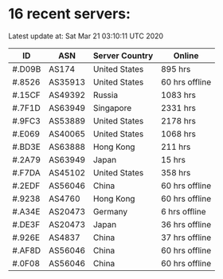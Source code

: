 # 16 recent servers:

Latest update at: Sat Mar 21 03:10:11 UTC 2020

| ID | ASN | Server Country | Online |
| -- | --- | -------------- | ------ |
| #.D09B | AS174 | United States | 895 hrs |
| #.8526 | AS35913 | United States | 60 hrs offline |
| #.15CF | AS49392 | Russia | 1083 hrs |
| #.7F1D | AS63949 | Singapore | 2331 hrs |
| #.9FC3 | AS53889 | United States | 2178 hrs |
| #.E069 | AS40065 | United States | 1068 hrs |
| #.BD3E | AS63888 | Hong Kong | 211 hrs |
| #.2A79 | AS63949 | Japan | 15 hrs |
| #.F7DA | AS45102 | United States | 358 hrs |
| #.2EDF | AS56046 | China | 60 hrs offline |
| #.9238 | AS4760 | Hong Kong | 60 hrs offline |
| #.A34E | AS20473 | Germany | 6 hrs offline |
| #.DE3F | AS20473 | Japan | 36 hrs offline |
| #.926E | AS4837 | China | 37 hrs offline |
| #.AF8D | AS56046 | China | 60 hrs offline |
| #.0F08 | AS56046 | China | 60 hrs offline |


